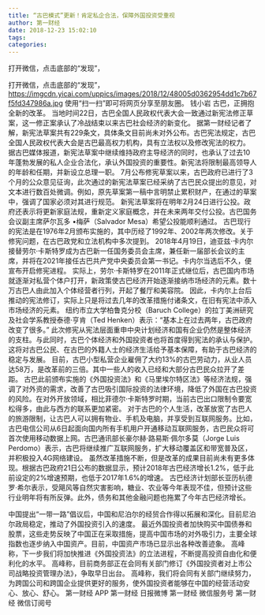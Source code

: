```yaml
---
title: “古巴模式”更新！肯定私企合法，保障外国投资受重视
author: 第一财经
date: 2018-12-23 15:02:10
tags: 
categories: 
---
```

打开微信，点击底部的“发现”，
<!-- more -->
打开微信，点击底部的“发现”，
https://imgcdn.yicai.com/uppics/images/2018/12/48005d0362954dd1c7b67f5fd347986a.jpg
使用“扫一扫”即可将网页分享至朋友圈。
钱小岩
古巴，正拥抱全新的改革。
当地时间22日，古巴全国人民政权代表大会一致通过新宪法修正草案，这一修正案承认了冷战结束以来古巴社会经济的新变化。
据第一财经记者了解，新宪法草案共有229条文，具体条文目前尚未对外公布。古巴宪法规定，古巴全国人民政权代表大会是古巴最高权力机构，具有立法权以及修改宪法的权力。
据古巴媒体报道，新宪法草案中继续维持政府主导经济的同时，也承认了过去10年蓬勃发展的私人企业合法化，承认外国投资的重要性。新宪法将限制最高领导人的年龄和任期，并新设立总理一职。
7月公布修宪草案以来，古巴政府已进行了3个月的公众意见征询，此次通过的新宪法草案已经采纳了古巴民众提出的意见，对文本进行数百处微调。例如，原先草案第一稿中言明禁止累积财产，在通过的草案中，强调了国家必须对其进行规范。
新宪法草案将在明年2月24日进行公投。政府还表示将更新家庭法规，重新定义家庭概念，并在未来两年交付公投。古巴国务会议副主席萨尔瓦多 •梅萨（Salvador Mesa）希望公投能顺利通过。
古巴现行的宪法是在1976年2月颁布实施的，其中历经了1992年、2002年两次修改。关于修宪问题，在古巴政党和立法机构中多次提到。
2018年4月19日，迪亚兹·卡内尔接替劳尔·卡斯特罗成为古巴新一任国务委员会主席，兼任新一届部长会议的主席，并将在2021年接任古巴共产党中央委员会第一书记。卡内尔当选后不久，便宣布开启修宪进程。
实际上，劳尔·卡斯特罗在2011年正式继位后，古巴国内市场就逐渐对私营个体户打开，新政策使古巴经济开始逐渐接纳市场经济的元素。数十万古巴人由此加入个体经营者行列，开起了餐厅和美容院。
因此，卡内尔上台后推动的宪法修订，实际上只是将过去几年的改革措施付诸条文，在旧有宪法中添入市场经济的元素。
纽约市立大学柏鲁克分校（Baruch College）的拉丁美洲研究及社会学系教授泰德·亨肯（Ted Henken）表示：“基本上在过去两年，古巴政府改变了很多。”
此次修宪从宪法层面重申中央计划经济和国有企业仍然是整体经济的支柱。与此同时，古巴个体经济和外国投资者也将首度得到宪法的承认与保护。这将对古巴公民、在古巴的外籍人士的经济生活给予基本保障，有助于古巴经济的稳定与发展。
目前，古巴小型私营企业雇佣了大约13%的古巴劳动力，从业人员达58万，是改革前的三倍。其中一些人的收入已经和大部分古巴民众拉开了差距。
古巴此前颁布实施的《外国投资法》和《马里埃尔特区法》等经济法规，强调了对外资的需求，改善了古巴吸引国际投资的法律环境，降低了外国在古巴投资的风险。在对外开放领域，相比菲德尔·卡斯特罗时期，当前古巴出口限制令要宽松得多，由此与西方的联系更加紧密。
对于古巴的个人生活，改革放宽了古巴人的旅游限制，让古巴人可以拥有物业、手机及电脑，并享受到互联网服务。比如，古巴电信公司从6日起面向国内所有手机用户开通移动互联网服务，古巴民众将可首次使用移动数据上网。古巴通讯部长豪尔赫·路易斯·佩尔多莫（Jorge Luis Perdomo）表示，古巴将继续推广互联网服务，扩大移动覆盖区和带宽普及区，并积极投入4G网络建设。
虽然改革措施不断，但是改革的成果目前尚未有更多体现。根据古巴政府21日公布的数据显示，预计2018年古巴经济增长1.2%，低于此前设定的2%增速预期，也低于2017年1.6%的增速。
古巴经济计划部长亚历杭德罗·希尔表示，受飓风等自然灾害影响，糖业、农业等今年表现不佳，但预计这些行业明年将有所反弹。此外，债务和其他金融问题也拖累了今年古巴经济增长。
 
 
中国提出“一带一路”倡议后，中国和尼泊尔的经贸合作得以拓展和深化。目前尼泊尔政局稳定，推动了外国投资引入的速度。
最近外国投资者加快购买中国债券和股票，这些走势反映了中国正在采取措施，提高中国市场的对外吸引力，主要全球指数也逐步纳入中国资产。目前，中国资产市场已显示出各种改善迹象。
高峰称，下一步我们将加快推进《外国投资法》的立法进程，不断提高投资自由化和便利化的水平。
高峰称，目前商务部正在会同有关部门修订《外国投资者对上市公司战略投资管理办法》，争取早日出台。
高峰称，我们将会同有关部门继续努力，为跨国公司和跨国企业提供更好的服务，使外国投资者能够在中国的经营活动安心、放心、舒心。
第一财经
APP
第一财经
日报微博
第一财经
微信服务号
第一财经
微信订阅号
